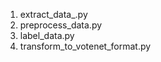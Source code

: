 1. extract_data_<device>.py
2. preprocess_data.py
3. label_data.py
4. transform_to_votenet_format.py